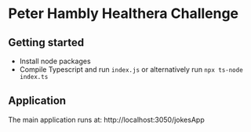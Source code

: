 # Peter Hambly Healthera Challenge

## Getting started

* Install node packages
* Compile Typescript and run `index.js` or alternatively run `npx ts-node index.ts`

## Application
The main application runs at: http://localhost:3050/jokesApp